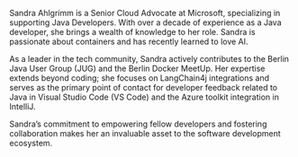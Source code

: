 Sandra Ahlgrimm is a Senior Cloud Advocate at Microsoft, specializing in supporting Java Developers. With over a decade of experience as a Java developer, she brings a wealth of knowledge to her role. Sandra is passionate about containers and has recently learned to love AI.

As a leader in the tech community, Sandra actively contributes to the Berlin Java User Group (JUG) and the Berlin Docker MeetUp. Her expertise extends beyond coding; she focuses on LangChain4j integrations and serves as the primary point of contact for developer feedback related to Java in Visual Studio Code (VS Code) and the Azure toolkit integration in IntelliJ.

Sandra’s commitment to empowering fellow developers and fostering collaboration makes her an invaluable asset to the software development ecosystem.

